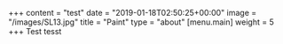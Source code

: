 +++
content = "test"
date = "2019-01-18T02:50:25+00:00"
image = "/images/SL13.jpg"
title = "Paint"
type = "about"
[menu.main]
weight = 5
+++
Test tesst